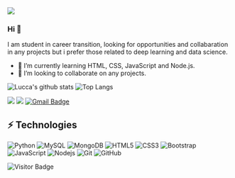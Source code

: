<img src="https://github.com/pr2tik1/pr2tik1/blob/master/IMAGE-NAME">

### Hi 👋
I am student in career transition, looking for opportunities and collabaration in any projects but i prefer those related to deep learning and data science.
- 🔭 I’m currently learning HTML, CSS, JavaScript and Node.js.
- 🤝 I’m looking to collaborate on any projects. 

![Lucca's github stats](https://github-readme-stats.vercel.app/api?username=LUCCA-SCHRAMM)
![Top Langs](https://github-readme-stats.vercel.app/api/top-langs/?username=lucca-schramm&theme=tokyonight)

[<img src="https://img.shields.io/badge/linkedin-%230077B5.svg?&style=for-the-badge&logo=linkedin&logoColor=white" />](https://www.linkedin.com/in/lucca-schramm/) [<img src = "https://img.shields.io/badge/instagram-%23E4405F.svg?&style=for-the-badge&logo=instagram&logoColor=white">](https://www.instagram.com/luccaschramm/)
[![Gmail Badge](https://img.shields.io/badge/-Gmail-c14438?style=flat-square&logo=Gmail&logoColor=white&link=mailto:luccascho@gmail.com)](mailto:luccascho@gmail.com)

## ⚡ Technologies


![Python](https://img.shields.io/badge/-Python-black?style=flat-square&logo=Python)
![MySQL](https://img.shields.io/badge/-MySQL-black?style=flat-square&logo=mysql)
![MongoDB](https://img.shields.io/badge/-MongoDB-black?style=flat-square&logo=mongodb)
![HTML5](https://img.shields.io/badge/-HTML5-E34F26?style=flat-square&logo=html5&logoColor=white)
![CSS3](https://img.shields.io/badge/-CSS3-1572B6?style=flat-square&logo=css3)
![Bootstrap](https://img.shields.io/badge/-Bootstrap-563D7C?style=flat-square&logo=bootstrap)
![JavaScript](https://img.shields.io/badge/-JavaScript-black?style=flat-square&logo=javascript)
![Nodejs](https://img.shields.io/badge/-Nodejs-black?style=flat-square&logo=Node.js)
![Git](https://img.shields.io/badge/-Git-black?style=flat-square&logo=git)
![GitHub](https://img.shields.io/badge/-GitHub-181717?style=flat-square&logo=github)


![Visitor Badge](https://visitor-badge.laobi.icu/badge?page_id=lucca-schramm.lucca-schramm)
